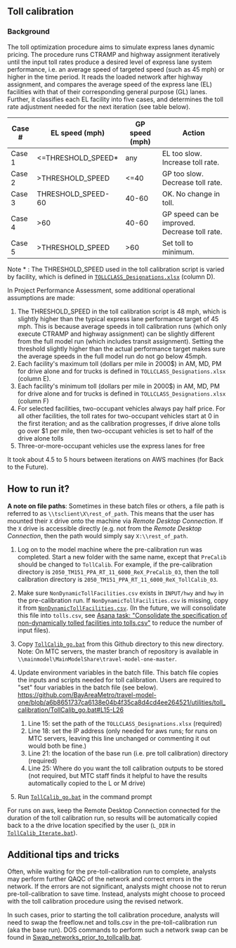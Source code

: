 
## Toll calibration

### Background
The toll optimization procedure aims to simulate express lanes dynamic pricing. The procedure runs CTRAMP and highway assignment iteratively until the input toll rates produce a desired level of express lane system performance, i.e. an average speed of targeted speed (such as 45 mph) or higher in the time period. It reads the loaded network after highway assignment, and compares the average speed of the express lane (EL) facilities with that of their corresponding general purpose (GL) lanes. Further, it classifies each EL facility into five cases, and determines the toll rate adjustment needed for the next iteration (see table below).

| Case #  | EL speed (mph)      | GP speed (mph) | Action                                        |
| --------| ------------------- |--------------- | --------------------------------------------- |
| Case 1  | <=THRESHOLD_SPEED*  | any            | EL too slow. Increase toll rate.              |
| Case 2  | >THRESHOLD_SPEED    | <=40           | GP too slow. Decrease toll rate.              |
| Case 3  | THRESHOLD_SPEED-60  | 40-60          | OK. No change in toll.                        |
| Case 4  | >60                 | 40-60          | GP speed can be improved. Decrease toll rate. |
| Case 5  | >THRESHOLD_SPEED    | >60            | Set toll to minimum.                          |

Note * : The THRESHOLD_SPEED used in the toll calibration script is varied by facility, which is defined in [`TOLLCLASS_Designations.xlsx`](https://github.com/BayAreaMetro/travel-model-one/blob/master/utilities/NextGenFwys/TOLLCLASS_Designations.xlsx) (column D).

In Project Performance Assessment, some additional operational assumptions are made:
1. The THRESHOLD_SPEED in the toll calibration script is 48 mph, which is slightly higher than the typical express lane performance target of 45 mph. This is because average speeds in toll calibration runs (which only execute CTRAMP and highway assignment) can be slightly different from the full model run (which includes transit assignment). Setting the threshold slightly higher than the actual performance target makes sure the average speeds in the full model run do not go below 45mph.
2. Each facility's maximum toll (dollars per mile in 2000$) in AM, MD, PM for drive alone and for trucks is defined in `TOLLCLASS_Designations.xlsx` (column E). 
3. Each facility's minimum toll (dollars per mile in 2000$) in AM, MD, PM for drive alone and for trucks is defined in `TOLLCLASS_Designations.xlsx` (column F) 
4. For selected facilities, two-occupant vehicles always pay half price. For all other facilities, the toll rates for two-occupant vehicles start at 0 in the first iteration; and as the calibration progresses, if drive alone tolls go over $1 per mile, then two-occupant vehicles is set to half of the drive alone tolls
5. Three-or-more-occupant vehicles use the express lanes for free

It took about 4.5 to 5 hours between iterations on AWS machines (for Back to the Future).


## How to run it?

**A note on file paths**: Sometimes in these batch files or others, a file path is referred to as `\\tsclient\X\rest_of_path`.  This means that the user has mounted their `X` drive onto the machine via *Remote Desktop Connection*.  If the `X` drive is accessible directly (e.g. not from the *Remote Desktop Connection*, then the path would simply say `X:\\rest_of_path`.

1. Log on to the model machine where the pre-calibration run was completed. Start a new folder with the same name, except that `PreCalib` should be changed to `TollCalib`.  For example, if the pre-calibration directory is `2050_TM151_PPA_RT_11_6000_ReX_PreCalib_03`, then the toll calibration directory is `2050_TM151_PPA_RT_11_6000_ReX_TollCalib_03`.

2. Make sure `NonDynamicTollFacilities.csv` exists in `INPUT/hwy` and `hwy` in the pre-calibration run. If `NonDynamicTollFacilities.csv` is missing, copy it from [`NonDynamicTollFacilities.csv`](https://github.com/BayAreaMetro/travel-model-one/blob/master/utilities/NextGenFwys/NonDynamicTollFacilities.csv).
(In the future, we will consolidate this file into `tolls.csv`, see [Asana task: "Consolidate the specification of non-dynamically tolled facilities into tolls.csv"](https://app.asana.com/0/1203117570203492/1203219088817572) to reduce the number of input files).  

3. Copy [`TollCalib_go.bat`](TollCalib_go.bat) from this Github directory to this new directory. Note: On MTC servers, the master branch of repository is available in `\\mainmodel\MainModelShare\travel-model-one-master`.

4. Update environment variables in the batch fille. This batch file copies the inputs and scripts needed for toll calibration. Users are required to "set" four variables in the batch file (see below). <br>https://github.com/BayAreaMetro/travel-model-one/blob/a6b8651737ca6138e04b4f35ca8d4cd4ee264521/utilities/toll_calibration/TollCalib_go.bat#L15-L26

    1. Line 15: set the path of the `TOLLCLASS_Designations.xlsx` (required)
    2. Line 18: set the IP address (only needed for aws runs; for runs on MTC servers, leaving this line unchanged or commenting it out would both be fine.)
    3. Line 21: the location of the base run (i.e. pre toll calibration) directory (required)
    4. Line 25: Where do you want the toll calibration outputs to be stored (not required, but MTC staff finds it helpful to have the results automatically copied to the L or M drive) 

5. Run [`TollCalib_go.bat`](TollCalib_go.bat) in the command prompt

For runs on aws, keep the Remote Desktop Connection connected for the duration of the toll calibration run, so results will be automatically copied back to a the drive location specified by the user (`L_DIR` in [`TollCalib_Iterate.bat`](TollCalib_Iterate.bat)).


## Additional tips and tricks
Often, while waiting for the pre-toll-calibration run to complete, analysts may perform further QAQC of the network and correct errors in the network. If the errors are not significant, analysts might choose not to rerun pre-toll-calibration to save time. Instead, analysts might choose to proceed with the toll calibration procedure using the revised network.

In such cases, prior to starting the toll calibration procedure, analysts will need to swap the freeflow.net and tolls.csv in the pre-toll-calibration run (aka the base run). DOS commands to perform such a network swap can be found in [Swap_networks_prior_to_tollcalib.bat](https://github.com/BayAreaMetro/travel-model-one/blob/master/utilities/toll_calibration/Swap_networks_prior_to_tollcalib.bat).
